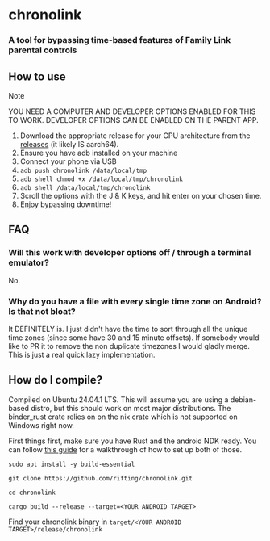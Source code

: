# chronolink
### A tool for bypassing time-based features of Family Link parental controls

## How to use
> [!NOTE]
> YOU NEED A COMPUTER AND DEVELOPER OPTIONS ENABLED FOR THIS TO WORK. DEVELOPER OPTIONS CAN BE ENABLED ON THE PARENT APP.
1. Download the appropriate release for your CPU architecture from the [releases](https://github.com/rifting/chronolink/releases/tag/v0.1.0) (it likely IS aarch64).
2. Ensure you have adb installed on your machine
3. Connect your phone via USB
4. `adb push chronolink /data/local/tmp`
5. `adb shell chmod +x /data/local/tmp/chronolink`
6. `adb shell /data/local/tmp/chronolink`
7. Scroll the options with the J & K keys, and hit enter on your chosen time.
8. Enjoy bypassing downtime!

## FAQ
### Will this work with developer options off / through a terminal emulator?
No. 
### Why do you have a file with every single time zone on Android? Is that not bloat?
It DEFINITELY is. I just didn't have the time to sort through all the unique time zones (since some have 30 and 15 minute offsets). If somebody would like to PR it to remove the non duplicate timezones I would gladly merge. This is just a real quick lazy implementation.

## How do I compile?
Compiled on Ubuntu 24.04.1 LTS. This will assume you are using a debian-based distro, but this should work on most major distributions. The binder_rust crate relies on on the nix crate which is not supported on Windows right now.

First things first, make sure you have Rust and the android NDK ready. You can follow [this guide](https://mozilla.github.io/firefox-browser-architecture/experiments/2017-09-21-rust-on-android.html) for a walkthrough of how to set up both of those.

`sudo apt install -y build-essential`

`git clone https://github.com/rifting/chronolink.git`

`cd chronolink`

`cargo build --release --target=<YOUR ANDROID TARGET>`

Find your chronolink binary in `target/<YOUR ANDROID TARGET>/release/chronolink`
